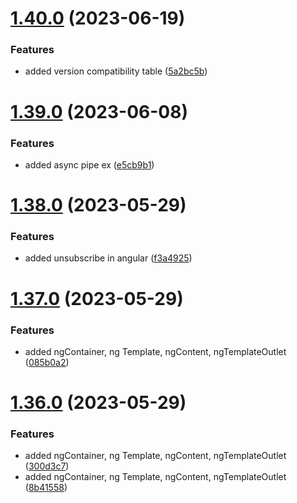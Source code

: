 # [1.40.0](https://github.com/manthanank/learn-angular/compare/v1.39.0...v1.40.0) (2023-06-19)


### Features

* added version compatibility table ([5a2bc5b](https://github.com/manthanank/learn-angular/commit/5a2bc5bcaeccd6a1ea85d3b1b5c2a5ebec97229f))



# [1.39.0](https://github.com/manthanank/learn-angular/compare/v1.38.0...v1.39.0) (2023-06-08)


### Features

* added async pipe ex ([e5cb9b1](https://github.com/manthanank/learn-angular/commit/e5cb9b14fb5525d97552e2eaee3bab17789b287f))



# [1.38.0](https://github.com/manthanank/learn-angular/compare/v1.37.0...v1.38.0) (2023-05-29)


### Features

* added unsubscribe in angular ([f3a4925](https://github.com/manthanank/learn-angular/commit/f3a4925d57303e5ad2f7ba229605d735b76d6901))



# [1.37.0](https://github.com/manthanank/learn-angular/compare/v1.36.0...v1.37.0) (2023-05-29)


### Features

* added ngContainer, ng Template, ngContent, ngTemplateOutlet ([085b0a2](https://github.com/manthanank/learn-angular/commit/085b0a2fe6c5f7608649c24cc65b97a0cf7da3c2))



# [1.36.0](https://github.com/manthanank/learn-angular/compare/v1.35.0...v1.36.0) (2023-05-29)


### Features

* added ngContainer, ng Template, ngContent, ngTemplateOutlet ([300d3c7](https://github.com/manthanank/learn-angular/commit/300d3c7da35588d001fa7f37bfb4b1e35933bc18))
* added ngContainer, ng Template, ngContent, ngTemplateOutlet ([8b41558](https://github.com/manthanank/learn-angular/commit/8b41558de8d95845c83acba3c9c1820b87131c4a))



